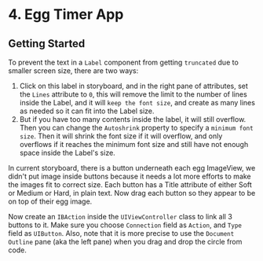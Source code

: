 # 4. Egg Timer App

## Getting Started
To prevent the text in a `Label` component from getting `truncated` due to smaller screen size, there are two ways: 
1. Click on this label in storyboard, and in the right pane of attributes, set the `Lines` attribute to `0`, this will remove the limit to the number of lines inside the Label, and it will `keep the font size`, and create as many lines as needed so it can fit into the Label size. 
3. But if you have too many contents inside the label, it will still overflow. Then you can change the `Autoshrink` property to specify a `minimum font size`. Then it will shrink the font size if it will overflow, and only overflows if it reaches the minimum font size and still have not enough space inside the Label's size. 

In current storyboard, there is a button underneath each egg ImageView, we didn't put image inside buttons because it needs a lot more efforts to make the images fit to correct size. Each button has a Title attribute of either Soft or Medium or Hard, in plain text. Now drag each button so they appear to be on top of their egg image. 

Now create an `IBAction` inside the `UIViewController` class to link all 3 buttons to it. Make sure you choose `Connection` field as `Action`, and `Type` field as `UIButton`. Also, note that it is more precise to use the `Document Outline` pane (aka the left pane) when you drag and drop the circle from code. 



















